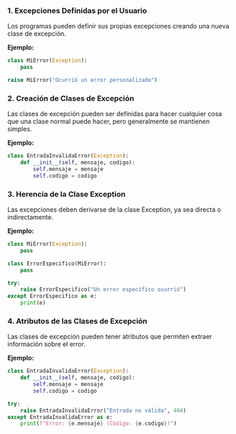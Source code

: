 ### 1. Excepciones Definidas por el Usuario

Los programas pueden definir sus propias excepciones creando una nueva clase de excepción.

**Ejemplo:**

```python
class MiError(Exception):
    pass

raise MiError("Ocurrió un error personalizado")
```

### 2. Creación de Clases de Excepción

Las clases de excepción pueden ser definidas para hacer cualquier cosa que una clase normal puede hacer, pero generalmente se mantienen simples.

**Ejemplo:**

```python
class EntradaInvalidaError(Exception):
    def __init__(self, mensaje, codigo):
        self.mensaje = mensaje
        self.codigo = codigo
```

### 3. Herencia de la Clase Exception

Las excepciones deben derivarse de la clase Exception, ya sea directa o indirectamente.

**Ejemplo:**

```python
class MiError(Exception):
    pass

class ErrorEspecifico(MiError):
    pass

try:
    raise ErrorEspecifico("Un error específico ocurrió")
except ErrorEspecifico as e:
    print(e)
```

### 4. Atributos de las Clases de Excepción

Las clases de excepción pueden tener atributos que permiten extraer información sobre el error.

**Ejemplo:**

```python
class EntradaInvalidaError(Exception):
    def __init__(self, mensaje, codigo):
        self.mensaje = mensaje
        self.codigo = codigo

try:
    raise EntradaInvalidaError("Entrada no válida", 404)
except EntradaInvalidaError as e:
    print(f"Error: {e.mensaje} (Código: {e.codigo})")
```
